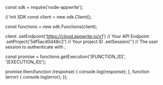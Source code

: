 const sdk = require('node-appwrite');

// Init SDK
const client = new sdk.Client();

const functions = new sdk.Functions(client);

client
    .setEndpoint('https://cloud.appwrite.io/v1') // Your API Endpoint
    .setProject('5df5acd0d48c2') // Your project ID
    .setSession('') // The user session to authenticate with
;

const promise = functions.getExecution('[FUNCTION_ID]', '[EXECUTION_ID]');

promise.then(function (response) {
    console.log(response);
}, function (error) {
    console.log(error);
});